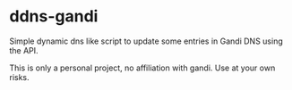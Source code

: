 # ddns-gandi
Simple dynamic dns like script to update some entries in Gandi DNS using the API.

This is only a personal project, no affiliation with gandi. Use at your own risks.